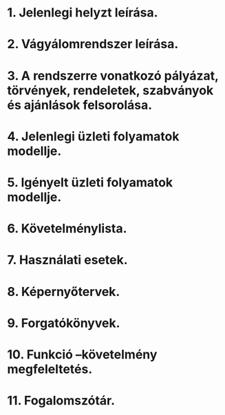 # 1. Jelenlegi helyzt leírása.
# 2. Vágyálomrendszer leírása.
# 3. A rendszerre vonatkozó pályázat, törvények, rendeletek, szabványok és ajánlások felsorolása.
# 4. Jelenlegi üzleti folyamatok modellje.
# 5. Igényelt üzleti folyamatok modellje.
# 6. Követelménylista.
# 7. Használati esetek.
# 8. Képernyőtervek.
# 9. Forgatókönyvek.
# 10. Funkció –követelmény megfeleltetés.
# 11. Fogalomszótár.